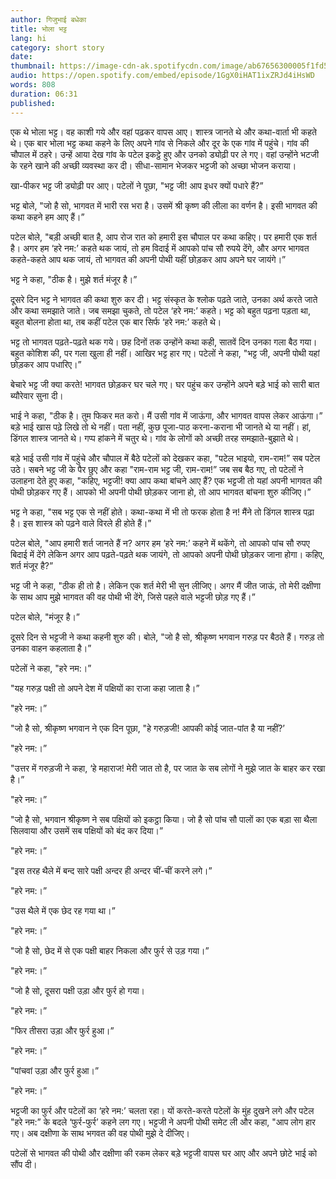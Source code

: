 ```yaml
---
author: गिजुभाई बधेका
title: भोला भट्ट
lang: hi
category: short story
date: 
thumbnail: https://image-cdn-ak.spotifycdn.com/image/ab67656300005f1fd5398d43b0bd5e421a5f8b2c
audio: https://open.spotify.com/embed/episode/1GgX0iHAT1ixZRJd4iHsWD
words: 808
duration: 06:31
published:
---
```


एक थे भोला भट्ट। वह काशी गये और वहां पढ़कर वापस आए। शास्त्र जानते थे और कथा-वार्ता भी कहते थे। एक बार भोला भट्ट कथा कहने के लिए अपने गांव से निकले और दूर के एक गांव में पहुंचे। गांव की चौपाल में ठहरे। उन्हें आया देख गांव के पटेल इकट्ठे हुए और उनको ड्योढ़ी पर ले गए। वहां उन्होंने भटजी के रहने खाने की अच्छी व्यवस्था कर दी। सीधा-सामान भेजकर भट्टजी को अच्छा भोजन कराया।

खा-पीकर भट्ट जी ड्योढ़ी पर आए। पटेलों ने पूछा, "भट्ट जी! आप इधर क्यों पधारे हैं?”

भट्ट बोले, "जो है सो, भागवत में भारी रस भरा है। उसमें श्री कृष्ण की लीला का वर्णन है। इसी भागवत की कथा कहने हम आए हैं।”

पटेल बोले, "बड़ी अच्छी बात है, आप रोज रात को हमारी इस चौपाल पर कथा कहिए। पर हमारी एक शर्त है। अगर हम ‘हरे नम:’ कहते थक जायं, तो हम विदाई में आपको पांच सौ रुपये देंगे, और अगर भागवत कहते-कहते आप थक जायं, तो भागवत की अपनी पोथी यहीं छोड़कर आप अपने घर जायंगे।”

भट्ट ने कहा, "ठीक है। मुझे शर्त मंजूर है।”

दूसरे दिन भट्ट ने भागवत की कथा शुरु कर दी। भट्ट संस्कृत के श्लोक पढ़ते जाते, उनका अर्थ करते जाते और कथा समझाते जाते। जब समझा चुकते, तो पटेल ‘हरे नम:’ कहते। भट्ट को बहुत पढ़ना पड़ता था, बहुत बोलना होता था, तब कहीं पटेल एक बार सिर्फ ‘हरे नम:’ कहते थे।

भट्ट तो भागवत पढ़ते-पढ़ते थक गये। छह दिनों तक उन्होंने कथा कही, सातवें दिन उनका गला बैठ गया। बहुत कोशिश की, पर गला खुला ही नहीं। आखिर भट्ट हार गए। पटेलों ने कहा, "भट्ट जी, अपनी पोथी यहां छोड़कर आप पधारिए।”

बेचारे भट्ट जी क्या करते! भागवत छोड़कर घर चले गए। घर पहुंच कर उन्होंने अपने बड़े भाई को सारी बात ब्यौरेवार सुना दी।

भाई ने कहा, "ठीक है। तुम फिकर मत करो। मैं उसी गांव में जाऊंगा, और भागवत वापस लेकर आऊंगा।” बड़े भाई खास पढ़े लिखे तो थे नहीं। पता नहीं, कुछ पूजा-पाठ करना-कराना भी जानते थे या नहीं। हां, डिंगल शास्त्र जानते थे। गप्प हांकने में चतुर थे। गांव के लोगों को अच्छी तरह समझाते-बुझाते थे।

बड़े भाई उसी गांव में पहुंचे और चौपाल में बैठे पटेलों को देखकर कहा, "पटेल भाइयो, राम-राम!” सब पटेल उठे। सबने भट्ट जी के पैर छुए और कहा "राम-राम भट्ट जी, राम-राम!” जब सब बैठ गए, तो पटेलों ने उलाहना देते हुए कहा, "कहिए, भट्टजी! क्या आप कथा बांचने आए हैं? एक भट्टजी तो यहां अपनी भागवत की पोथी छोड़कर गए हैं। आपको भी अपनी पोथी छोड़कर जाना हो, तो आप भागवत बांचना शुरु कीजिए।”

भट्ट ने कहा, "सब भट्ट एक से नहीं होते। कथा-कथा में भी तो फरक होता है न! मैंने तो डिंगल शास्त्र पढ़ा है। इस शास्त्र को पढ़ने वाले विरले ही होते हैं।”

पटेल बोले, "आप हमारी शर्त जानते हैं न? अगर हम ‘हरे नम:’ कहने में थकेंगे, तो आपको पांच सौ रुपए बिदाई में देंगे लेकिन अगर आप पढ़ते-पढ़ते थक जायंगे, तो आपको अपनी पोथी छोड़कर जाना होगा। कहिए, शर्त मंजूर है?”

भट्ट जी ने कहा, "ठीक ही तो है। लेकिन एक शर्त मेरी भी सुन लीजिए। अगर मैं जीत जाऊं, तो मेरी दक्षीणा के साथ आप मुझे भागवत की वह पोथी भी देंगे, जिसे पहले वाले भट्टजी छोड़ गए हैं।”

पटेल बोले, "मंजूर है।”

दूसरे दिन से भट्टजी ने कथा कहनी शुरु की। बोले, "जो है सो, श्रीकृष्ण भगवान गरुड़ पर बैठते हैं। गरुड़ तो उनका वाहन कहलाता है।”

पटेलों ने कहा, "हरे नम:।”

"यह गरुड़ पक्षी तो अपने देश में पक्षियों का राजा कहा जाता है।”

"हरे नम:।”

"जो है सो, श्रीकृष्ण भगवान ने एक दिन पूछा, "हे गरुड़जी! आपकी कोई जात-पांत है या नहीं?’

"हरे नम:।”

"उत्तर में गरुड़जी ने कहा, ‘हे महाराज! मेरी जात तो है, पर जात के सब लोगों ने मुझे जात के बाहर कर रखा है।”

"हरे नम:।”

"जो है सो, भगवान श्रीकृष्ण ने सब पक्षियों को इकट्ठा किया। जो है सो पांच सौ पालों का एक बड़ा सा थैला सिलवाया और उसमें सब पक्षियों को बंद कर दिया।”

"हरे नम:।”

"इस तरह थैले में बन्द सारे पक्षी अन्दर ही अन्दर चीं-चीं करने लगे।”

"हरे नम:।”

"उस थैले में एक छेद रह गया था।”

"हरे नम:।”

"जो है सो, छेद में से एक पक्षी बाहर निकला और फुर्र से उड़ गया।”

"हरे नम:।”

"जो है सो, दूसरा पक्षी उड़ा और फुर्र हो गया।

"हरे नम:।”

"फिर तीसरा उड़ा और फुर्र हुआ।”

"हरे नम:।”

"पांचवां उड़ा और फुर्र हुआ।”

"हरे नम:।”

भट्टजी का फुर्र और पटेलों का ‘हरे नम:’ चलता रहा। यों करते-करते पटेलों के मुंह दुखने लगे और पटेल "हरे नम:” के बदले ‘फुर्र-फुर्र’ कहने लग गए। भट्टजी ने अपनी पोथी समेट ली और कहा, "आप लोग हार गए। अब दक्षीणा के साथ भगवत की वह पोथी मुझे दे दीजिए।

पटेलों से भागवत की पोथी और दक्षीणा की रकम लेकर बड़े भट्टजी वापस घर आए और अपने छोटे भाई को सौंप दी।